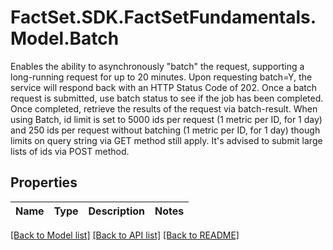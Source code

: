 # FactSet.SDK.FactSetFundamentals.Model.Batch
Enables the ability to asynchronously \"batch\" the request, supporting a long-running request for up to 20 minutes. Upon requesting batch=Y, the service will respond back with an HTTP Status Code of 202. Once a batch request is submitted, use batch status to see if the job has been completed. Once completed, retrieve the results of the request via batch-result. When using Batch, id limit is set to 5000 ids per request (1 metric per ID, for 1 day) and 250 ids per request without batching (1 metric per ID, for 1 day) though limits on query string via GET method still apply. It's advised to submit large lists of ids via POST method. 

## Properties

Name | Type | Description | Notes
------------ | ------------- | ------------- | -------------

[[Back to Model list]](../README.md#documentation-for-models) [[Back to API list]](../README.md#documentation-for-api-endpoints) [[Back to README]](../README.md)

